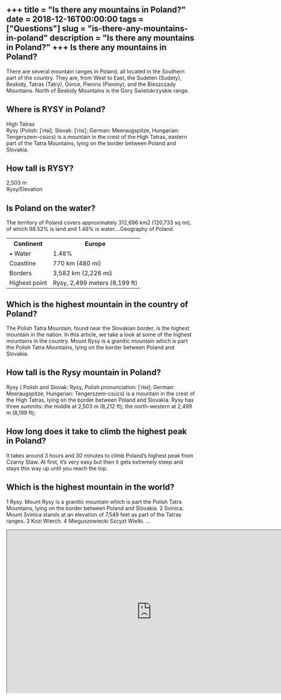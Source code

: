+++
title = "Is there any mountains in Poland?"
date = 2018-12-16T00:00:00
tags = ["Questions"]
slug = "is-there-any-mountains-in-poland"
description = "Is there any mountains in Poland?"
+++
Is there any mountains in Poland?
---------------------------------

There are several mountain ranges in Poland, all located in the Southern part of the country. They are, from West to East, the Sudeten (Sudety), Beskidy, Tatras (Tatry), Gorce, Pienins (Pieniny), and the Bieszczady Mountains. North of Beskidy Mountains is the Gory Swietokrzyskie range.

Where is RYSY in Poland?
------------------------

High Tatras  
Rysy (Polish: \[ˈrɨsɨ\]; Slovak: \[ˈrisi\]; German: Meeraugspitze, Hungarian: Tengerszem-csúcs) is a mountain in the crest of the High Tatras, eastern part of the Tatra Mountains, lying on the border between Poland and Slovakia.

How tall is RYSY?
-----------------

2,503 m  
Rysy/Elevation

Is Poland on the water?
-----------------------

The territory of Poland covers approximately 312,696 km2 (120,733 sq mi), of which 98.52% is land and 1.48% is water….Geography of Poland.

<table><tr><th>Continent</th><th>Europe</th></tr><tr><td>• Water</td><td>1.48%</td></tr><tr><td>Coastline</td><td>770 km (480 mi)</td></tr><tr><td>Borders</td><td>3,582 km (2,226 mi)</td></tr><tr><td>Highest point</td><td>Rysy, 2,499 meters (8,199 ft)</td></tr></table>

Which is the highest mountain in the country of Poland?
-------------------------------------------------------

The Polish Tatra Mountain, found near the Slovakian border, is the highest mountain in the nation. In this article, we take a look at some of the highest mountains in the country. Mount Rysy is a granitic mountain which is part the Polish Tatra Mountains, lying on the border between Poland and Slovakia.

How tall is the Rysy mountain in Poland?
----------------------------------------

Rysy ( Polish and Slovak: Rysy, Polish pronunciation: \[ˈrɨsɨ\]; German: Meeraugspitze, Hungarian: Tengerszem-csúcs) is a mountain in the crest of the High Tatras, lying on the border between Poland and Slovakia. Rysy has three summits: the middle at 2,503 m (8,212 ft); the north-western at 2,499 m (8,199 ft);

How long does it take to climb the highest peak in Poland?
----------------------------------------------------------

It takes around 3 hours and 30 minutes to climb Poland’s highest peak from Czarny Staw. At first, it’s very easy but then it gets extremely steep and stays this way up until you reach the top.

Which is the highest mountain in the world?
-------------------------------------------

1 Rysy. Mount Rysy is a granitic mountain which is part the Polish Tatra Mountains, lying on the border between Poland and Slovakia. 2 Svinica. Mount Svinica stands at an elevation of 7,549 feet as part of the Tatras ranges. 3 Kozi Wierch. 4 Mieguszowiecki Szcyzt Wielki. …

<iframe allow="accelerometer; autoplay; clipboard-write; encrypted-media; gyroscope; picture-in-picture" allowfullscreen="" class="__youtube_prefs__  epyt-is-override  no-lazyload" data-no-lazy="1" data-origheight="433" data-origwidth="770" data-skipgform_ajax_framebjll="" height="433" id="_ytid_86433" loading="lazy" src="https://www.youtube.com/embed/-_AhZ6yy_OA?enablejsapi=1&autoplay=0&cc_load_policy=0&cc_lang_pref=&iv_load_policy=1&loop=0&modestbranding=0&rel=1&fs=1&playsinline=0&autohide=2&theme=dark&color=red&controls=1&" title="YouTube player" width="770"></iframe>